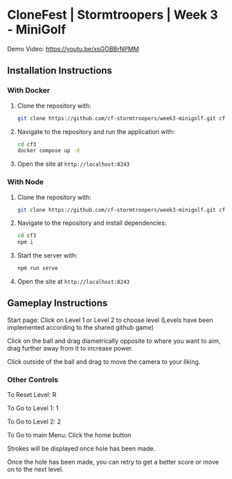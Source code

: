 # CloneFest | Stormtroopers | Week 3 - MiniGolf

Demo Video: https://youtu.be/xsGOBBrNPMM

## Installation Instructions

### With Docker

1. Clone the repository with:

    ```bash
    git clone https://github.com/cf-stormtroopers/week3-minigolf.git cf3
    ```

2. Navigate to the repository and run the application with:
    ```bash
    cd cf3
    docker compose up -d
    ```

3. Open the site at `http://localhost:8243`

### With Node

1. Clone the repository with:

    ```bash
    git clone https://github.com/cf-stormtroopers/week3-minigolf.git cf3
    ```

2. Navigate to the repository and install dependencies:

    ```bash
    cd cf3
    npm i
    ```

3. Start the server with:
    ```bash
    npm run serve
    ```

4. Open the site at `http://localhost:8243`

## Gameplay Instructions

Start page: Click on Level 1 or Level 2 to choose level (Levels have been implemented according to the shared github game)

Click on the ball and drag diametrically opposite to where you want to aim, drag further away from it to increase power.

Click outside of the ball and drag to move the camera to your liking.

### Other Controls

To Reset Level: R

To Go to Level 1: 1

To Go to Level 2: 2

To Go to main Menu: Click the home button

Strokes will be displayed once hole has been made.

Once the hole has been made, you can retry to get a better score or move on to the next level.
